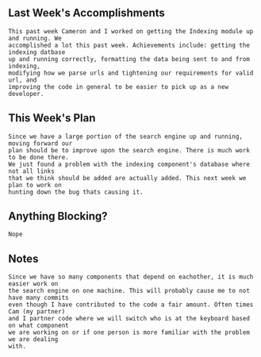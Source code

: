 ## Last Week's Accomplishments
    This past week Cameron and I worked on getting the Indexing module up and running. We
    accomplished a lot this past week. Achievements include: getting the indexing datbase
    up and running correctly, formatting the data being sent to and from indexing,
    modifying how we parse urls and tightening our requirements for valid url, and
    improving the code in general to be easier to pick up as a new developer.

## This Week's Plan
    Since we have a large portion of the search engine up and running, moving forward our
    plan should be to improve upon the search engine. There is much work to be done there.
    We just found a problem with the indexing component's database where not all links
    that we think should be added are actually added. This next week we plan to work on
    hunting down the bug thats causing it.

## Anything Blocking?
    Nope

## Notes
    Since we have so many components that depend on eachother, it is much easier work on
    the search engine on one machine. This will probably cause me to not have many commits
    even though I have contributed to the code a fair amount. Often times Cam (my partner)
    and I partner code where we will switch who is at the keyboard based on what component
    we are working on or if one person is more familiar with the problem we are dealing
    with.
